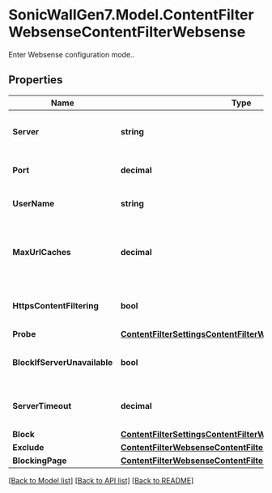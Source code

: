 # SonicWallGen7.Model.ContentFilterWebsenseContentFilterWebsense
Enter Websense configuration mode..

## Properties

Name | Type | Description | Notes
------------ | ------------- | ------------- | -------------
**Server** | **string** | Set Websense server address. | [optional] 
**Port** | **decimal** | Set Websense server port. | [optional] 
**UserName** | **string** | Set user name of Websense. | [optional] 
**MaxUrlCaches** | **decimal** | Set maximum URL cache entries that can be added. | [optional] 
**HttpsContentFiltering** | **bool** | Enable https content filtering. | [optional] 
**Probe** | [**ContentFilterSettingsContentFilterWebsenseProbe**](ContentFilterSettingsContentFilterWebsenseProbe.md) |  | [optional] 
**BlockIfServerUnavailable** | **bool** | Block if Websense server is unavailable. | [optional] 
**ServerTimeout** | **decimal** | Set Websense server timeout. | [optional] 
**Block** | [**ContentFilterSettingsContentFilterWebsenseBlock**](ContentFilterSettingsContentFilterWebsenseBlock.md) |  | [optional] 
**Exclude** | [**ContentFilterWebsenseContentFilterWebsenseExclude**](ContentFilterWebsenseContentFilterWebsenseExclude.md) |  | [optional] 
**BlockingPage** | [**ContentFilterWebsenseContentFilterWebsenseBlockingPage**](ContentFilterWebsenseContentFilterWebsenseBlockingPage.md) |  | [optional] 

[[Back to Model list]](../README.md#documentation-for-models) [[Back to API list]](../README.md#documentation-for-api-endpoints) [[Back to README]](../README.md)

